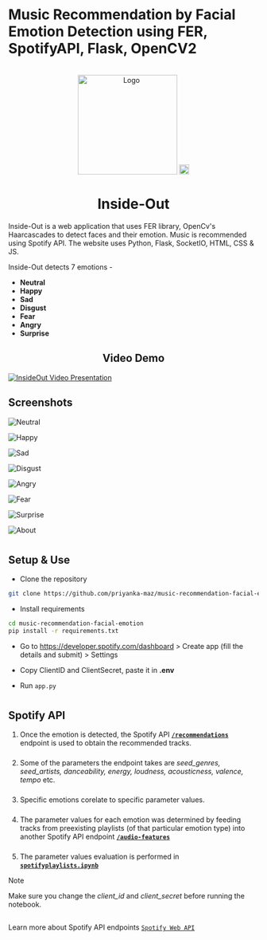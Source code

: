 # Music Recommendation by Facial Emotion Detection using FER, SpotifyAPI, Flask, OpenCV2

<!-- PROJECT LOGO -->
<br />
<div align="center">
    <img src="static\inside_out.png" alt="Logo" width="200">
        <img src="static\moodmusic_white.png" alt="Logo" width="20">
    <h1 align="center">Inside-Out</h1>

</div>

Inside-Out is a web application that uses FER library, OpenCv's Haarcascades to detect faces and their emotion. Music is recommended using Spotify API. The website uses Python, Flask, SocketIO, HTML, CSS &amp; JS.

Inside-Out detects 7 emotions - 
<b>
- Neutral
- Happy
- Sad
- Disgust
- Fear
- Angry
- Surprise
</b>

<h2 align="center">Video Demo</h2>

[![InsideOut Video Presentation](https://i.ytimg.com/vi/TuBorWjBrAw/maxresdefault.jpg)](https://youtu.be/TuBorWjBrAw "InsideOut Video Presentation")

## Screenshots

![Neutral](screenshots/Emotion&#32;Neutral.png)

![Happy](screenshots/Emotion&#32;Happy.png)

![Sad](screenshots/Emotion&#32;Sad.png)

![Disgust](screenshots/Emotion&#32;Disgust.png)

![Angry](screenshots/Emotion&#32;Angry.png)

![Fear](screenshots/Emotion&#32;Fear.png)

![Surprise](screenshots/Emotion&#32;Surprise.png)

![About](screenshots/About.png)


#
## Setup & Use

- Clone the repository
```sh
git clone https://github.com/priyanka-maz/music-recommendation-facial-emotion.git
```

- Install requirements

```sh
cd music-recommendation-facial-emotion
pip install -r requirements.txt
```


- Go to https://developer.spotify.com/dashboard > Create app (fill the details and submit) > Settings

- Copy ClientID and ClientSecret, paste it in **.env**

- Run ```app.py```

#
## Spotify API

1. Once the emotion is detected, the Spotify API [**```/recommendations```**](https://developer.spotify.com/documentation/web-api/reference/get-recommendations) endpoint is used to obtain the recommended tracks.
###

2. Some of the parameters the endpoint takes are *seed_genres, seed_artists, danceability, energy, loudness, acousticness, valence, tempo* etc.
###
3. Specific emotions corelate to specific parameter values. 
###
4. The parameter values for each emotion was determined by feeding tracks from preexisting playlists (of that particular emotion type) into another Spotify API endpoint [**```/audio-features```**](https://developer.spotify.com/documentation/web-api/reference/get-audio-features)
###
5. The parameter values evaluation is performed in [**```spotifyplaylists.ipynb```**](spotifyplaylist.ipynb)

> [!NOTE]
> Make sure you change the *client_id* and *client_secret* before running the notebook.
##
Learn more about Spotify API endpoints [```Spotify Web API```](https://developer.spotify.com/documentation/web-api)




